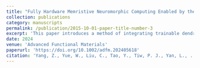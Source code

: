 ```yaml
---
title: "Fully Hardware Memristive Neuromorphic Computing Enabled by the Integration of Trainable Dendritic Neurons and High‐Density RRAM Chip"
collection: publications
category: manuscripts
permalink: /publication/2015-10-01-paper-title-number-3
excerpt: 'This paper introduces a method of integrating trainable dendritic neurons with RRAM to achieve fully hardware memristive neuromorphic computing.'
date: 2024
venue: 'Advanced Functional Materials'
paperurl: 'https://doi.org/10.1002/adfm.202405618'
citation: 'Yang, Z., Yue, W., Liu, C., Tao, Y., Tiw, P. J., Yan, L., ... & Yang, Y. (2024). Fully Hardware Memristive Neuromorphic Computing Enabled by the Integration of Trainable Dendritic Neurons and High‐Density RRAM Chip. Advanced Functional Materials, 34(44), 2405618.'
---
```


